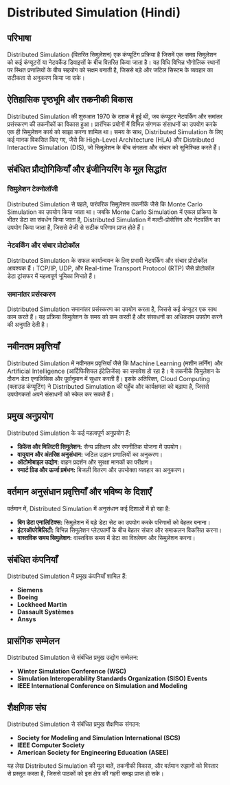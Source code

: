 # Distributed Simulation (Hindi)

## परिभाषा
Distributed Simulation (वितरित सिमुलेशन) एक कंप्यूटिंग प्रक्रिया है जिसमें एक समग्र सिमुलेशन को कई कंप्यूटरों या नेटवर्केड डिवाइसों के बीच वितरित किया जाता है। यह विधि विभिन्न भौगोलिक स्थानों पर स्थित प्रणालियों के बीच सहयोग को सक्षम बनाती है, जिससे बड़े और जटिल सिस्टम के व्यवहार का सटीकता से अनुकरण किया जा सके।

## ऐतिहासिक पृष्ठभूमि और तकनीकी विकास
Distributed Simulation की शुरुआत 1970 के दशक में हुई थी, जब कंप्यूटर नेटवर्किंग और समांतर प्रसंस्करण की तकनीकों का विकास हुआ। प्रारंभिक प्रयोगों में विभिन्न संगणक संसाधनों का उपयोग करके एक ही सिमुलेशन कार्य को साझा करना शामिल था। समय के साथ, Distributed Simulation के लिए कई मानक विकसित किए गए, जैसे कि High-Level Architecture (HLA) और Distributed Interactive Simulation (DIS), जो सिमुलेशन के बीच संगतता और संचार को सुनिश्चित करते हैं।

## संबंधित प्रौद्योगिकियाँ और इंजीनियरिंग के मूल सिद्धांत
### सिमुलेशन टेक्नोलॉजी
Distributed Simulation से पहले, पारंपरिक सिमुलेशन तकनीकें जैसे कि Monte Carlo Simulation का उपयोग किया जाता था। जबकि Monte Carlo Simulation में एकल प्रक्रिया के भीतर डेटा का संवर्धन किया जाता है, Distributed Simulation में मल्टी-प्रोसेसिंग और नेटवर्किंग का उपयोग किया जाता है, जिससे तेजी से सटीक परिणाम प्राप्त होते हैं।

### नेटवर्किंग और संचार प्रोटोकॉल
Distributed Simulation के सफल कार्यान्वयन के लिए प्रभावी नेटवर्किंग और संचार प्रोटोकॉल आवश्यक हैं। TCP/IP, UDP, और Real-time Transport Protocol (RTP) जैसे प्रोटोकॉल डेटा ट्रांसफर में महत्वपूर्ण भूमिका निभाते हैं।

### समानांतर प्रसंस्करण
Distributed Simulation समानांतर प्रसंस्करण का उपयोग करता है, जिससे कई कंप्यूटर एक साथ काम करते हैं। यह प्रक्रिया सिमुलेशन के समय को कम करती है और संसाधनों का अधिकतम उपयोग करने की अनुमति देती है।

## नवीनतम प्रवृत्तियाँ
Distributed Simulation में नवीनतम प्रवृत्तियाँ जैसे कि Machine Learning (मशीन लर्निंग) और Artificial Intelligence (आर्टिफिशियल इंटेलिजेंस) का समावेश हो रहा है। ये तकनीकें सिमुलेशन के दौरान डेटा एनालिसिस और पूर्वानुमान में सुधार करती हैं। इसके अतिरिक्त, Cloud Computing (क्लाउड कंप्यूटिंग) ने Distributed Simulation की पहुँच और कार्यक्षमता को बढ़ाया है, जिससे उपयोगकर्ता अपने संसाधनों को स्केल कर सकते हैं।

## प्रमुख अनुप्रयोग
Distributed Simulation के कई महत्वपूर्ण अनुप्रयोग हैं:
- **डिफेंस और मिलिटरी सिमुलेशन:** सैन्य प्रशिक्षण और रणनीतिक योजना में उपयोग।
- **वायुयान और अंतरिक्ष अनुसंधान:** जटिल उड़ान प्रणालियों का अनुकरण।
- **ऑटोमोबाइल उद्योग:** वाहन प्रदर्शन और सुरक्षा मानकों का परीक्षण।
- **स्मार्ट ग्रिड और ऊर्जा प्रबंधन:** बिजली वितरण और उपभोक्ता व्यवहार का अनुकरण।

## वर्तमान अनुसंधान प्रवृत्तियाँ और भविष्य के दिशाएँ
वर्तमान में, Distributed Simulation में अनुसंधान कई दिशाओं में हो रहा है:
- **बिग डेटा एनालिटिक्स:** सिमुलेशन में बड़े डेटा सेट का उपयोग करके परिणामों को बेहतर बनाना।
- **इंटरऑपरेबिलिटी:** विभिन्न सिमुलेशन प्लेटफार्मों के बीच बेहतर संचार और समाकलन विकसित करना।
- **वास्तविक समय सिमुलेशन:** वास्तविक समय में डेटा का विश्लेषण और सिमुलेशन करना।

## संबंधित कंपनियाँ
Distributed Simulation में प्रमुख कंपनियाँ शामिल हैं:
- **Siemens**
- **Boeing**
- **Lockheed Martin**
- **Dassault Systèmes**
- **Ansys**

## प्रासंगिक सम्मेलन
Distributed Simulation से संबंधित प्रमुख उद्योग सम्मेलन:
- **Winter Simulation Conference (WSC)**
- **Simulation Interoperability Standards Organization (SISO) Events**
- **IEEE International Conference on Simulation and Modeling**

## शैक्षणिक संघ
Distributed Simulation से संबंधित प्रमुख शैक्षणिक संगठन:
- **Society for Modeling and Simulation International (SCS)**
- **IEEE Computer Society**
- **American Society for Engineering Education (ASEE)**

यह लेख Distributed Simulation की मूल बातें, तकनीकी विकास, और वर्तमान रुझानों को विस्तार से प्रस्तुत करता है, जिससे पाठकों को इस क्षेत्र की गहरी समझ प्राप्त हो सके।